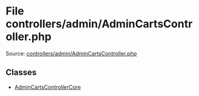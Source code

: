 File controllers/admin/AdminCartsController.php
=========
Source: [controllers/admin/AdminCartsController.php](https://github.com/PrestaShop/PrestaShop/blob/1.6.1.1/controllers/admin/AdminCartsController.php)


Classes
-------

* [AdminCartsControllerCore](class.AdminCartsControllerCore.md)

